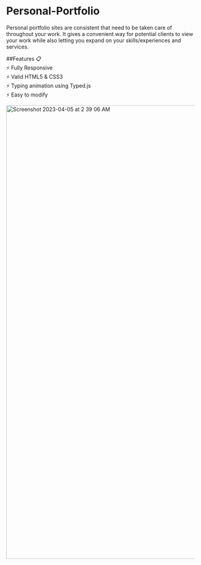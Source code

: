 # Personal-Portfolio

Personal portfolio sites are consistent that need to be taken care of throughout your work. It gives a convenient way for potential clients to view your work while also letting you expand on your skills/experiences and services. 

##Features 📋<br>
⚡️ Fully Responsive<br>
⚡️ Valid HTML5 & CSS3<br>
⚡️ Typing animation using Typed.js<br>
⚡️ Easy to modify

<img width="1211" alt="Screenshot 2023-04-05 at 2 39 06 AM" src="https://user-images.githubusercontent.com/123967726/229923085-8c60bf46-eb9f-4a3a-a712-d5c646d26bfc.png">
